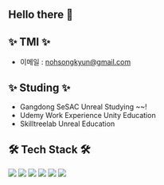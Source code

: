 ## Hello there 👋

## ✨ TMI ✨

- 이메일 : <nohsongkyun@gmail.com>

## ✨ Studing ✨
- Gangdong SeSAC Unreal Studying ~~!
- Udemy Work Experience Unity Education
- Skilltreelab Unreal Education
  
## 🛠 Tech Stack 🛠
  <img src="https://img.shields.io/badge/C-4E3188?style=for-the-badge&logo=C&logoColor=white"/></a>
  <img src="https://img.shields.io/badge/C++-00599C?style=for-the-badge&logo=C%2B%2B&logoColor=white"/></a>
  <img src="https://img.shields.io/badge/C%23%20-F03E2F?style=for-the-badge&logo=C%20Sharp&logoColor=white"/></a>
  <img src="https://img.shields.io/badge/Unreal Engine-7935D2?style=for-the-badge&logo=UnrealEngine&logoColor=white"/></a>
  <img src="https://img.shields.io/badge/Unity Engine-FF6D70?style=for-the-badge&logo=unity&logoColor=white"/></a>
  <img src="https://img.shields.io/badge/github-008ECF?style=for-the-badge&logo=github&logoColor=white">
